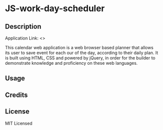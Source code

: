 # JS-work-day-scheduler

## Description

<!-- To insert deployed link -->
Application Link: <>

This calendar web application is a web browser based planner that allows its user to save event for each our of the day, according to their daily plan. It is built using HTML, CSS and powered by jQuery, in order for the builder to demonstrate knowledge and proficiency on these web languages.


## Usage



<!-- Provide instructions and examples for use. Include screenshots as needed.

To add a screenshot, create an `assets/images` folder in your repository and upload your screenshot to it. Then, using the relative filepath, add it to your README using the following syntax:

    ```md
    ![alt text](assets/images/screenshot.png)
    ``` -->

## Credits

<!-- List your collaborators, if any, with links to their GitHub profiles.

If you used any third-party assets that require attribution, list the creators with links to their primary web presence in this section.

If you followed tutorials, include links to those here as well. -->

## License

MIT Licensed